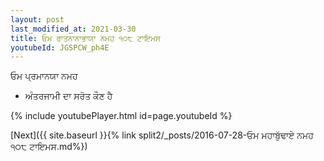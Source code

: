 ```yaml
---
layout: post
last_modified_at: 2021-03-30
title: ਓਮ ਰਾਤਨਾਨਾਭਾਯਾ ਨਮਹ ੧੦੮ ਟਾਇਮਸ
youtubeId: JGSPCW_ph4E
---
```

 
 
 ਓਮ ਪ੍ਰਮਾਨਯਾ ਨਮਹ  
 
 -  ਅੰਤਰਜਾਮੀ ਦਾ ਸਰੋਤ ਕੌਣ ਹੈ 
 
  
 
  
 
 
 
 
 
 


{% include youtubePlayer.html id=page.youtubeId %}
 
[Next]({{ site.baseurl }}{% link  split2/_posts/2016-07-28-ਓਮ ਮਹਾਬੁੱਢਾਏ ਨਮਹ ੧੦੮ ਟਾਇਮਸ.md%})
 
